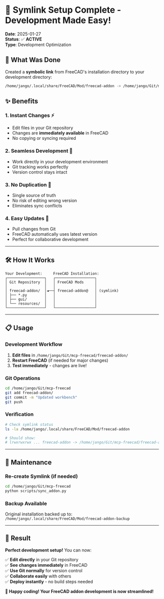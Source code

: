 # 🔗 Symlink Setup Complete - Development Made Easy!

**Date**: 2025-01-27  
**Status**: ✅ **ACTIVE**  
**Type**: Development Optimization

## 🎯 **What Was Done**

Created a **symbolic link** from FreeCAD's installation directory to your development directory:

```bash
/home/jango/.local/share/FreeCAD/Mod/freecad-addon -> /home/jango/Git/mcp-freecad/freecad-addon
```

## ✨ **Benefits**

### **1. Instant Changes** ⚡
- Edit files in your Git repository
- Changes are **immediately available** in FreeCAD
- No copying or syncing required

### **2. Seamless Development** 🔄
- Work directly in your development environment
- Git tracking works perfectly
- Version control stays intact

### **3. No Duplication** 💾
- Single source of truth
- No risk of editing wrong version
- Eliminates sync conflicts

### **4. Easy Updates** 🚀
- Pull changes from Git
- FreeCAD automatically uses latest version
- Perfect for collaborative development

---

## 🛠️ **How It Works**

```
Your Development:     FreeCAD Installation:
┌─────────────────┐   ┌──────────────────┐
│ Git Repository  │   │ FreeCAD Mods     │
│                 │   │                  │
│ freecad-addon/  │◄──┤ freecad-addon@   │ (symlink)
│ ├── *.py        │   │                  │
│ ├── gui/        │   │                  │
│ └── resources/  │   │                  │
└─────────────────┘   └──────────────────┘
```

---

## 📋 **Usage**

### **Development Workflow**
1. **Edit files** in `/home/jango/Git/mcp-freecad/freecad-addon/`
2. **Restart FreeCAD** (if needed for major changes)
3. **Test immediately** - changes are live!

### **Git Operations**
```bash
cd /home/jango/Git/mcp-freecad
git add freecad-addon/
git commit -m "Updated workbench"
git push
```

### **Verification**
```bash
# Check symlink status
ls -la /home/jango/.local/share/FreeCAD/Mod/freecad-addon

# Should show:
# lrwxrwxrwx ... freecad-addon -> /home/jango/Git/mcp-freecad/freecad-addon
```

---

## 🔧 **Maintenance**

### **Re-create Symlink** (if needed)
```bash
cd /home/jango/Git/mcp-freecad
python scripts/sync_addon.py
```

### **Backup Available**
Original installation backed up to:
`/home/jango/.local/share/FreeCAD/Mod/freecad-addon-backup`

---

## 🎉 **Result**

**Perfect development setup!** You can now:

✅ **Edit directly** in your Git repository  
✅ **See changes immediately** in FreeCAD  
✅ **Use Git normally** for version control  
✅ **Collaborate easily** with others  
✅ **Deploy instantly** - no build steps needed  

**🚀 Happy coding! Your FreeCAD addon development is now streamlined!** 
